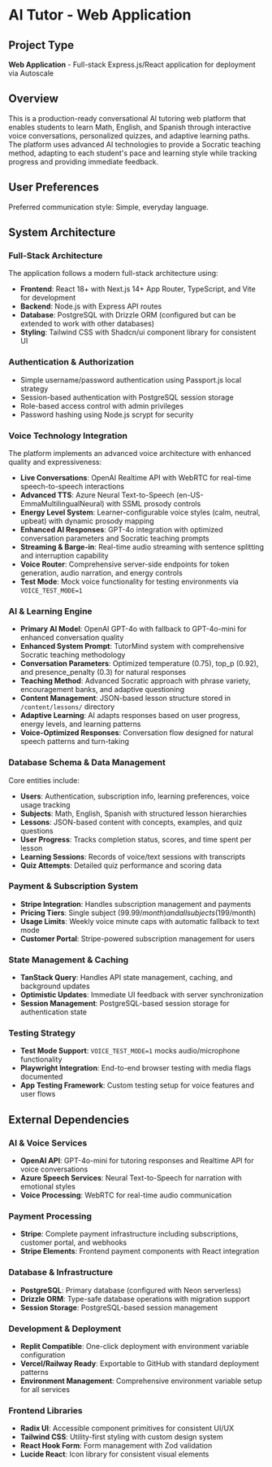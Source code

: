 # AI Tutor - Web Application

## Project Type
**Web Application** - Full-stack Express.js/React application for deployment via Autoscale

## Overview

This is a production-ready conversational AI tutoring web platform that enables students to learn Math, English, and Spanish through interactive voice conversations, personalized quizzes, and adaptive learning paths. The platform uses advanced AI technologies to provide a Socratic teaching method, adapting to each student's pace and learning style while tracking progress and providing immediate feedback.

## User Preferences

Preferred communication style: Simple, everyday language.

## System Architecture

### Full-Stack Architecture
The application follows a modern full-stack architecture using:
- **Frontend**: React 18+ with Next.js 14+ App Router, TypeScript, and Vite for development
- **Backend**: Node.js with Express API routes
- **Database**: PostgreSQL with Drizzle ORM (configured but can be extended to work with other databases)
- **Styling**: Tailwind CSS with Shadcn/ui component library for consistent UI

### Authentication & Authorization
- Simple username/password authentication using Passport.js local strategy
- Session-based authentication with PostgreSQL session storage
- Role-based access control with admin privileges
- Password hashing using Node.js scrypt for security

### Voice Technology Integration
The platform implements an advanced voice architecture with enhanced quality and expressiveness:
- **Live Conversations**: OpenAI Realtime API with WebRTC for real-time speech-to-speech interactions
- **Advanced TTS**: Azure Neural Text-to-Speech (en-US-EmmaMultilingualNeural) with SSML prosody controls
- **Energy Level System**: Learner-configurable voice styles (calm, neutral, upbeat) with dynamic prosody mapping
- **Enhanced AI Responses**: GPT-4o integration with optimized conversation parameters and Socratic teaching prompts
- **Streaming & Barge-in**: Real-time audio streaming with sentence splitting and interruption capability
- **Voice Router**: Comprehensive server-side endpoints for token generation, audio narration, and energy controls
- **Test Mode**: Mock voice functionality for testing environments via `VOICE_TEST_MODE=1`

### AI & Learning Engine
- **Primary AI Model**: OpenAI GPT-4o with fallback to GPT-4o-mini for enhanced conversation quality
- **Enhanced System Prompt**: TutorMind system with comprehensive Socratic teaching methodology
- **Conversation Parameters**: Optimized temperature (0.75), top_p (0.92), and presence_penalty (0.3) for natural responses
- **Teaching Method**: Advanced Socratic approach with phrase variety, encouragement banks, and adaptive questioning
- **Content Management**: JSON-based lesson structure stored in `/content/lessons/` directory
- **Adaptive Learning**: AI adapts responses based on user progress, energy levels, and learning patterns
- **Voice-Optimized Responses**: Conversation flow designed for natural speech patterns and turn-taking

### Database Schema & Data Management
Core entities include:
- **Users**: Authentication, subscription info, learning preferences, voice usage tracking
- **Subjects**: Math, English, Spanish with structured lesson hierarchies
- **Lessons**: JSON-based content with concepts, examples, and quiz questions
- **User Progress**: Tracks completion status, scores, and time spent per lesson
- **Learning Sessions**: Records of voice/text sessions with transcripts
- **Quiz Attempts**: Detailed quiz performance and scoring data

### Payment & Subscription System
- **Stripe Integration**: Handles subscription management and payments
- **Pricing Tiers**: Single subject ($99.99/month) and all subjects ($199/month)
- **Usage Limits**: Weekly voice minute caps with automatic fallback to text mode
- **Customer Portal**: Stripe-powered subscription management for users

### State Management & Caching
- **TanStack Query**: Handles API state management, caching, and background updates
- **Optimistic Updates**: Immediate UI feedback with server synchronization
- **Session Management**: PostgreSQL-based session storage for authentication state

### Testing Strategy
- **Test Mode Support**: `VOICE_TEST_MODE=1` mocks audio/microphone functionality
- **Playwright Integration**: End-to-end browser testing with media flags documented
- **App Testing Framework**: Custom testing setup for voice features and user flows

## External Dependencies

### AI & Voice Services
- **OpenAI API**: GPT-4o-mini for tutoring responses and Realtime API for voice conversations
- **Azure Speech Services**: Neural Text-to-Speech for narration with emotional styles
- **Voice Processing**: WebRTC for real-time audio communication

### Payment Processing
- **Stripe**: Complete payment infrastructure including subscriptions, customer portal, and webhooks
- **Stripe Elements**: Frontend payment components with React integration

### Database & Infrastructure
- **PostgreSQL**: Primary database (configured with Neon serverless)
- **Drizzle ORM**: Type-safe database operations with migration support
- **Session Storage**: PostgreSQL-based session management

### Development & Deployment
- **Replit Compatible**: One-click deployment with environment variable configuration
- **Vercel/Railway Ready**: Exportable to GitHub with standard deployment patterns
- **Environment Management**: Comprehensive environment variable setup for all services

### Frontend Libraries
- **Radix UI**: Accessible component primitives for consistent UI/UX
- **Tailwind CSS**: Utility-first styling with custom design system
- **React Hook Form**: Form management with Zod validation
- **Lucide React**: Icon library for consistent visual elements